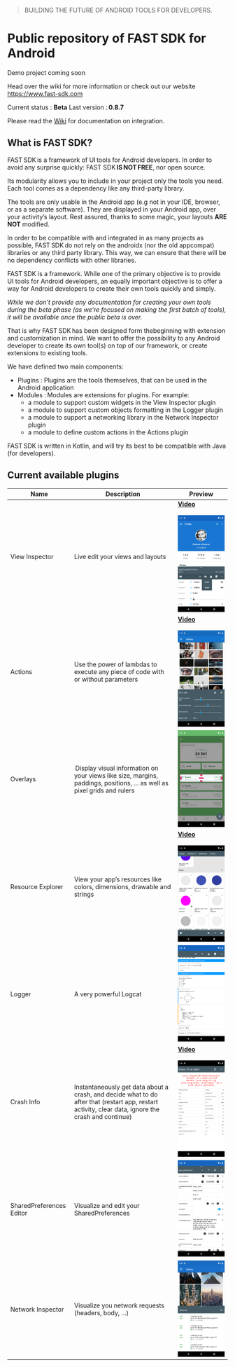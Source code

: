 > BUILDING THE FUTURE OF ANDROID TOOLS FOR DEVELOPERS.

# Public repository of FAST SDK for Android

Demo project coming soon

Head over the wiki for more information or check out our website https://www.fast-sdk.com

Current status : **Beta**
Last version : **0.8.7**

Please read the [Wiki](https://github.com/ToolsForDevs/FAST-SDK-Android/wiki/First-steps) for documentation on integration.

## What is FAST SDK?
FAST SDK is a framework of UI tools for Android developers. In order to avoid any surprise quickly: FAST SDK **IS NOT FREE**, nor open source.

Its modularity allows you to include in your project only the tools you need. Each tool comes as a dependency like any third-party library.

The tools are only usable in the Android app (e.g not in your IDE, browser, or as a separate software). They are displayed in your Android app, over your activity’s layout. Rest assured, thanks to some magic, your layouts **ARE NOT** modified.

In order to be compatible with and integrated in as many projects as possible, FAST SDK do not rely on the androidx (nor the old appcompat) libraries or any third party library. This way, we can ensure that there will be no dependency conflicts with other libraries.

FAST SDK is a framework. While one of the primary objective is to provide UI tools for Android developers, an equally important objective is to offer a way for Android developers to create their own tools quickly and simply.

*While we don’t provide any documentation for creating your own tools during the beta phase (as we’re focused on making the first batch of tools), it will be available once the public beta is over.*

That is why FAST SDK has been designed form thebeginning with extension and customization in mind. We want to offer the possibility to any Android developer to create its own tool(s) on top of our framework, or create extensions to existing tools.

We have defined two main components:
* Plugins : Plugins are the tools themselves, that can be used in the Android application
* Modules : Modules are extensions for plugins. For example:
  * a module to support custom widgets in the View Inspector plugin
  * a module to support custom objects formatting in the Logger plugin
  * a module to support a networking library in the Network Inspector plugin
  * a module to define custom actions in the Actions plugin

FAST SDK is written in Kotlin, and will try its best to be compatible with Java (for developers).


## Current available plugins
Name | Description | Preview
---- | ----------- | -------
View Inspector | Live edit your views and layouts | **[Video](https://www.youtube.com/watch?v=urumZQpa83I)**<br/><br/>  ![screenshot](./assets/images/view_inspector.png)
Actions |Use the power of lambdas to execute any piece of code with or without parameters | **[Video](https://www.youtube.com/watch?v=F962GEgVUOY)**<br/><br/> ![screenshot](./assets/images/actions.png)
Overlays | Display visual information on your views like size, margins, paddings, positions, ... as well as pixel grids and rulers | ![screenshot](./assets/images/overlay.png)
Resource Explorer | View your app’s resources like colors, dimensions, drawable and strings | **[Video](https://www.youtube.com/watch?v=8geHl8vYMFM)**<br/><br/> ![screenshot](./assets/images/resource_explorer.png)
Logger | A very powerful Logcat | ![screenshot](./assets/images/logger.png)
Crash Info | Instantaneously get data about a crash, and decide what to do after that (restart app, restart activity, clear data, ignore the crash and continue) | **[Video](https://www.youtube.com/watch?v=zYuKsefqR7U)**<br/><br/> ![screenshot](./assets/images/crash_info.png)
SharedPreferences Editor | Visualize and edit your SharedPreferences | ![screenshot](./assets/images/shared_preferences.png)
Network Inspector | Visualize you network requests (headers, body, ...) | ![screenshot](./assets/images/network_inspector.png)


